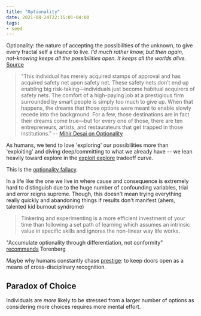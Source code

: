 ```yaml
---
title: "Optionality"
date: 2021-08-24T22:15:01-04:00
tags:
- seed
---
```


Optionality: the nature of accepting the possibilities of the unknown, to give every fractal self a chance to live.  _I’d much rather know, but then again, not-knowing keeps all the possibilities open. It keeps all the worlds alive._ [Source](https://reading.supply/@jessica/some-comfort-for-the-time-being-64k4Ml)

> "This individual has merely acquired stamps of approval and has acquired safety net upon safety net. These safety nets don’t end up enabling big risk-taking—individuals just become habitual acquirers of safety nets. The comfort of a high-paying job at a prestigious firm surrounded by smart people is simply too much to give up. When that happens, the dreams that those options were meant to enable slowly recede into the background. For a few, those destinations are in fact their dreams come true—but for every one of those, there are ten entrepreneurs, artists, and restaurateurs that get trapped in those institutions." -- [Mihir Desai on Optionality](https://www.thecrimson.com/article/2017/5/25/desai-commencement-ed/)

As humans, we tend to love 'exploring' our possibilities more than 'exploiting' and diving deep/committing to what we already have -- we lean heavily toward explore in the [exploit explore](thoughts/exploit%20explore.md) tradeoff curve.

This is the [optionality fallacy](https://nesslabs.com/optionality-fallacy).

In a life like the one we live in where cause and consequence is extremely hard to distinguish due to the huge number of confounding variables, trial and error reigns supreme. Though, this doesn't mean trying everything really quickly and abandoning things if results don't manifest (ahem, talented kid burnout syndrome)

> Tinkering and experimenting is a more efficient investment of your time than following a set path of learning which assumes an intrinsic value in specific skills and ignores the non-linear way life works.

 "Accumulate optionality through differentiation, not conformity" [recommends](https://twitter.com/eriktorenberg/status/1244857973383421954) Torenberg

Maybe why humans constantly chase [prestige](thoughts/prestige.md): to keep doors open as a means of cross-disciplinary recognition.

## Paradox of Choice
Individuals are *more* likely to be stressed from a larger number of options as considering more choices requires more mental effort.